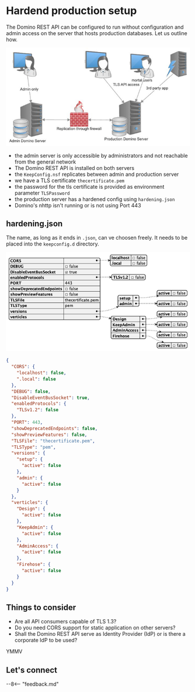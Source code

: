 # Hardend production setup

The Domino REST API can be configured to run without configuration and admin access on the server that hosts production databases. Let us outline how.

![Production layout](../../assets/images/access/productionsample.jpg)

- the admin server is only accessible by administrators and not reachable from the general network
- The Domino REST API is installed on both servers
- the `KeepConfig.nsf` replicates between admin and production server
- we have a TLS certificate `thecertificate.pem`
- the password for the tls certificate is provided as environment parameter `TLSPassword`
- the production server has a hardened config using `hardening.json`
- Domino's nhttp isn't running or is not using Port 443

## hardening.json

The name, as long as it ends in `.json`, can ve choosen freely. It needs to be placed into the `keepconfig.d` directory.

![hardened JSON](../../assets/images/hardening.json.png)

```json
{
  "CORS": {
    "localhost": false,
    ".local": false
  },
  "DEBUG": false,
  "DisableEventBusSocket": true,
  "enabledProtocols": {
    "TLSv1.2": false
  },
  "PORT": 443,
  "showDeprecatedEndpoints": false,
  "showPreviewFeatures": false,
  "TLSFile": "thecertificate.pem",
  "TLSType": "pem",
  "versions": {
    "setup": {
      "active": false
    },
    "admin": {
      "active": false
    }
  },
  "verticles": {
    "Design": {
      "active": false
    },
    "KeepAdmin": {
      "active": false
    },
    "AdminAccess": {
      "active": false
    },
    "Firehose": {
      "active": false
    }
  }
}
```

## Things to consider

- Are all API consumers capable of TLS 1.3?
- Do you need CORS support for static application on other servers?
- Shall the Domino REST API serve as Identity Provider (IdP) or is there a corporate IdP to be used?

YMMV

## Let's connect

--8<-- "feedback.md"

